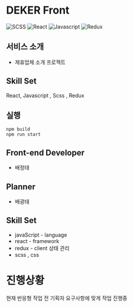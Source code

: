 # DEKER Front


![SCSS](https://img.shields.io/badge/SCSS-cc6699?style=for-the-badge&logo=scss&logoColor=white)
![React](https://img.shields.io/badge/-React-61DBFB?style=for-the-badge&labelColor=black&logo=react&logoColor=61DBFB)
![Javascript](https://img.shields.io/badge/Javascript-F0DB4F?style=for-the-badge&labelColor=black&logo=javascript&logoColor=F0DB4F)
![Redux](https://img.shields.io/badge/Redux-black?style=for-the-badge&labelColor=7248b6&logo=Redux&logoColor=white)
## 서비스 소개
- 제휴업체 소개 프로젝트

## Skill Set
React, Javascript , Scss , Redux 

## 실행
```
npm build
npm run start
```

## Front-end Developer
- 배정태

## Planner
- 배광태

## Skill Set
- javaScript - language
- react - framework
- redux - client 상태 관리
- scss , css

# 진행상황
현재 반응형 작업 전 기획자 요구사항에 맞게 작업 진행중
